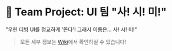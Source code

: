 # 🎯 Team Project: UI 팀 "사! 시! 미!"

"우린 티빙 UI를 정교하게 '뜬다'! 그래서 이름은... 사! 시! 미!"

> 모든 세부 정보는 [Wiki](https://github.com/FRONTENDBOOTCAMP-14th/Sashimi/wiki)에서 확인하실 수 있습니다!
